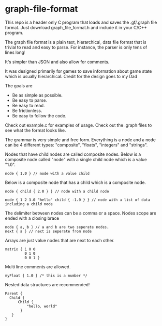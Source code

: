 # graph-file-format
This repo is a header only C program that loads and saves the .gf/.graph file format.
Just download graph_file_format.h and include it in your C/C++ program.

The graph file format is a plain text, hierarchical, data file format that is trivial to read and easy to parse.
For instance, the parser is only tens of lines long!

It's simpler than JSON and also allow for comments.

It was designed primarily for games to save information about game state which is usually
hierarchical.
Credit for the design goes to my Dad

The goals are
- Be as simple as possible.
- Be easy to parse.
- Be easy to read.
- Be frictionless.
- Be easy to follow the code.

Check out example.c for examples of usage. Check out the .graph files to see what the format looks like.

The grammar is very simple and free form. Everything is a node and a node can be 4 different types: "composite", "floats", "integers" and "strings".

Nodes that have child nodes are called composite nodes. Below is a composite node called "node" with a single child node which is a value "1.0".
```
node { 1.0 } // node with a value child
```
Below is a composite node that has a child which is a composite node.
```
node { child { 2.0 } } // node with a child node
```
```
node { 1 2 3.0 "hello" child { -1.0 } } // node with a list of data including a child node
```
The delimiter between nodes can be a comma or a space. Nodes scope are ended with a closing brace
```
node { a, b } // a and b are two seperate nodes.
next { a } // next is seperate from node
```
Arrays are just value nodes that are next to each other.
```
matrix { 1 0 0 
         0 1 0 
         0 0 1 }
```
Multi line comments are allowed.
```
myFloat { 1.0 } /* this is a number */
```
Nested data structures are recommended!
```
Parent {
  Child {
      Child {
          "hello, world"
       }
   }  
}
```
